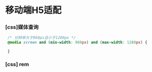 # 移动端H5适配

### [css]媒体查询
```css
 /* 分辨率大于960px且小于1280px */
 @media screen and (min-width: 960px) and (max-width: 1280px) {

 }
```
### [css] rem